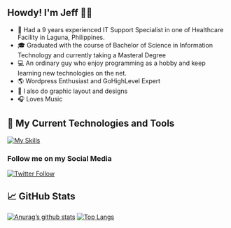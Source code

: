 ## Howdy! I'm Jeff 👋🤖

- 🏥 Had a 9 years experienced IT Support Specialist in one of Healthcare Facility in Laguna, Philippines.
- 🎓 Graduated with the course of Bachelor of Science in Information Technology and currently taking a Masteral Degree
- 💻 An ordinary guy who enjoy programming as a hobby and keep learning new technologies on the net.
- 🌎 Wordpress Enthusiast and GoHighLevel Expert
- 🎨 I also do graphic layout and designs
- 🎧 Loves Music 

## 💼 My Current Technologies and Tools
[![My Skills](https://skillicons.dev/icons?i=wordpress,azure,js,html,css,bootstrap,c,django,git,laravel,mysql,php,sublime,tailwind,vue)](https://skillicons.dev)


### Follow me on my Social Media

[![Twitter Follow](https://img.shields.io/twitter/follow/jeffmorales29?color=1DA1F2&logo=twitter&style=for-the-badge)](https://twitter.com/intent/follow?original_referer=https%3A%2F%2Fgithub.com%2Fjeffmorales29&screen_name=jeffmorales29)

## 📈 GitHub Stats 
[![Anurag’s github stats](https://github-readme-stats.vercel.app/api?username=jeffmorales29)](https://github.com/jeffmorales29) [![Top Langs](https://github-readme-stats.vercel.app/api/top-langs/?username=jeffmorales29&layout=compact)](https://github.com/jeffmorales29)
